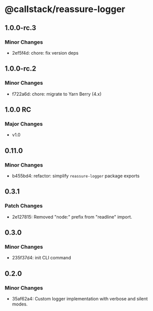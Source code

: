 # @callstack/reassure-logger

## 1.0.0-rc.3

### Minor Changes

- 2ef5f4d: chore: fix version deps

## 1.0.0-rc.2

### Minor Changes

- f722a6d: chore: migrate to Yarn Berry (4.x)

## 1.0.0 RC

### Major Changes

- v1.0

## 0.11.0

### Minor Changes

- b455bd4: refactor: simplify `reassure-logger` package exports

## 0.3.1

### Patch Changes

- 2e127815: Removed "node:" prefix from "readline" import.

## 0.3.0

### Minor Changes

- 235f37d4: init CLI command

## 0.2.0

### Minor Changes

- 35af62a4: Custom logger implementation with verbose and silent modes.

